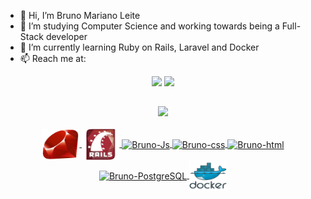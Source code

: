 - 👋 Hi, I’m Bruno Mariano Leite
- 👀 I’m studying Computer Science and working towards being a Full-Stack developer
- 🌱 I’m currently learning Ruby on Rails, Laravel and Docker
- 📫 Reach me at:
<div align="center">
  
  <a href="https://www.linkedin.com/in/bruno-mariano-leite/" target="_blank"><img src="https://img.shields.io/badge/-LinkedIn-%230077B5?style=for-the-badge&logo=linkedin&logoColor=white" target="_blank"></a>
  <a href="mailto:bmarianoleite4@gmail.com" target="_blank"><img src="https://img.shields.io/badge/Gmail-D14836?style=for-the-badge&logo=gmail&logoColor=white" target="_blank"></a>

 </div>
<!---
nullbr/nullbr is a ✨ special ✨ repository because its `README.md` (this file) appears on your GitHub profile.
You can click the Preview link to take a look at your changes.
--->

##
<div align="center">
  <a href="https://github.com/nullbr">
  <img height="180em" src="https://github-readme-stats.vercel.app/api/top-langs/?username=nullbr&layout=compact&theme=github_dark&langs_count=6"/>
</div>
 <div align="center" style="display: inline_block"><br>
  <img align="center" alt="Bruno-Ruby" height="50" width="60" src="https://raw.githubusercontent.com/devicons/devicon/master/icons/ruby/ruby-original.svg">
  <img align="center" alt="Bruno-RoR" height="50" width="60" src="https://raw.githubusercontent.com/devicons/devicon/master/icons/rails/rails-original-wordmark.svg">
  <img align="center" alt="Bruno-Js" height="50" width="60" src="https://cdn.jsdelivr.net/gh/devicons/devicon/icons/javascript/javascript-original.svg">
  <img align="center" alt="Bruno-css" height="50" width="60" src="https://cdn.jsdelivr.net/gh/devicons/devicon/icons/css3/css3-original.svg">
  <img align="center" alt="Bruno-html" height="50" width="60" src="https://cdn.jsdelivr.net/gh/devicons/devicon/icons/html5/html5-original.svg">
  <img align="center" alt="Bruno-PostgreSQL" height="50" width="60" src="https://cdn.jsdelivr.net/gh/devicons/devicon/icons/postgresql/postgresql-original.svg">
   <img align="center" alt="Bruno-Docker" height="50" width="60" src="https://raw.githubusercontent.com/devicons/devicon/master/icons/docker/docker-original-wordmark.svg">
</div>
